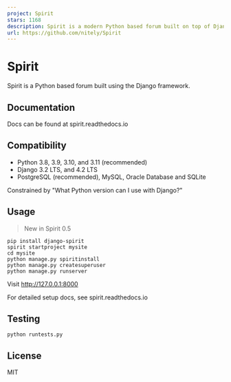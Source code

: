 ```yaml
---
project: Spirit
stars: 1168
description: Spirit is a modern Python based forum built on top of Django framework
url: https://github.com/nitely/Spirit
---
```


Spirit
======

Spirit is a Python based forum built using the Django framework.

Documentation
-------------

Docs can be found at spirit.readthedocs.io

Compatibility
-------------

-   Python 3.8, 3.9, 3.10, and 3.11 (recommended)
-   Django 3.2 LTS, and 4.2 LTS
-   PostgreSQL (recommended), MySQL, Oracle Database and SQLite

Constrained by "What Python version can I use with Django?"

Usage
-----

> New in Spirit 0.5

```
pip install django-spirit
spirit startproject mysite
cd mysite
python manage.py spiritinstall
python manage.py createsuperuser
python manage.py runserver
```

Visit http://127.0.0.1:8000

For detailed setup docs, see spirit.readthedocs.io

Testing
-------

```
python runtests.py
```

License
-------

MIT
